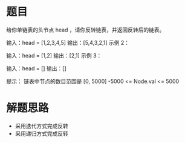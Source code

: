 # 题目

给你单链表的头节点 head ，请你反转链表，并返回反转后的链表。

输入：head = [1,2,3,4,5]
输出：[5,4,3,2,1]
示例 2：

输入：head = [1,2]
输出：[2,1]
示例 3：

输入：head = []
输出：[]

提示：
链表中节点的数目范围是 [0, 5000]
-5000 <= Node.val <= 5000

# 解题思路

- 采用迭代方式完成反转
- 采用递归方式完成反转
